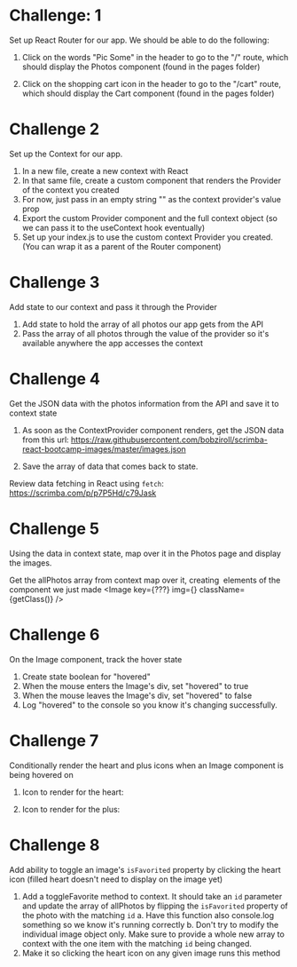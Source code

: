 # Challenge: 1

Set up React Router for our app. We should be able to do the following:

1. Click on the words "Pic Some" in the header to go to the "/" route, which should display the Photos component (found in the pages folder)

2. Click on the shopping cart icon in the header to go to the "/cart" route, which should display the Cart component (found in the pages folder)

# Challenge 2

Set up the Context for our app.

1. In a new file, create a new context with React
2. In that same file, create a custom component that renders the Provider of the context you created
3. For now, just pass in an empty string "" as the context provider's value prop
4. Export the custom Provider component and the full context object (so we can pass it to the useContext hook eventually)
5. Set up your index.js to use the custom context Provider you created. (You can wrap it as a parent of the Router component)

# Challenge 3

Add state to our context and pass it through the Provider

1. Add state to hold the array of all photos our app gets from the API
2. Pass the array of all photos through the value of the provider so it's available anywhere the app accesses the context

# Challenge 4

Get the JSON data with the photos information from the API and save it to context state

1. As soon as the ContextProvider component renders, get the JSON data from this url: 
https://raw.githubusercontent.com/bobziroll/scrimba-react-bootcamp-images/master/images.json

2. Save the array of data that comes back to state.

Review data fetching in React using `fetch`: 
https://scrimba.com/p/p7P5Hd/c79Jask

# Challenge 5

Using the data in context state, map over it in the Photos page and display the images.

Get the allPhotos array from context
map over it, creating <Image /> elements of the component we just made
<Image key={???} img={<full image object here>} className={getClass(<index of image>)} />

# Challenge 6

On the Image component, track the hover state

1. Create state boolean for "hovered"
2. When the mouse enters the Image's div, set "hovered" to true
3. When the mouse leaves the Image's div, set "hovered" to false
4. Log "hovered" to the console so you know it's changing successfully.

# Challenge 7

Conditionally render the heart and plus icons when an Image component is being hovered on

1. Icon to render for the heart:
<i className="ri-heart-line favorite"></i>

2. Icon to render for the plus:
<i className="ri-add-circle-line cart"></i>

# Challenge 8

Add ability to toggle an image's `isFavorited` property by clicking the heart icon (filled heart doesn't need to display on the image yet)

1. Add a toggleFavorite method to context. It should take an `id` parameter and update the array of allPhotos by flipping the `isFavorited` property of the photo with the matching `id`
    a. Have this function also console.log something so we know it's running correctly
    b. Don't try to modify the individual image object only. Make sure to provide a whole new array to context with the one item with the matching `id` being changed.
2. Make it so clicking the heart icon on any given image runs this method
